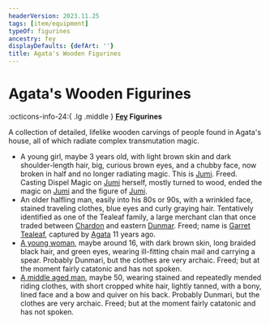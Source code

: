 ```yaml
---
headerVersion: 2023.11.25
tags: [item/equipment]
typeOf: figurines
ancestry: fey
displayDefaults: {defArt: ''}
title: Agata's Wooden Figurines
---
```

# Agata's Wooden Figurines
:octicons-info-24:{ .lg .middle } **[Fey](<../../../species/extraplanar/fey.md>) Figurines**  

A collection of detailed, lifelike wooden carvings of people found in Agata's house, all of which radiate complex transmutation magic.

- A young girl, maybe 3 years old, with light brown skin and dark shoulder-length hair, big, curious brown eyes, and a chubby face, now broken in half and no longer radiating magic. This is [Jumi](<../../../people/dunmari/jumi.md>). Freed. Casting Dispel Magic on [Jumi](<../../../people/dunmari/jumi.md>) herself, mostly turned to wood, ended the magic on [Jumi](<../../../people/dunmari/jumi.md>) and the figure of [Jumi](<../../../people/dunmari/jumi.md>). 
- An older halfling man, easily into his 80s or 90s, with a wrinkled face, stained traveling clothes, blue eyes and curly graying hair. Tentatively identified as one of the Tealeaf family, a large merchant clan that once traded between [Chardon](<../../../gazetteer/greater-chardon/chardonian-empire/chardon/chardon.md>) and eastern [Dunmar](<../../../gazetteer/greater-dunmar/realms/dunmar/dunmar.md>). Freed; name is [Garret Tealeaf](<../../../people/halflings/garret-tealeaf.md>), captured by [Agata](<../../../people/fey/agata.md>) 11 years ago.
- [A young woman](<../../../people/dunmari/kaya.md>), maybe around 16, with dark brown skin, long braided black hair, and green eyes, wearing ill-fitting chain mail and carrying a spear. Probably Dunmari, but the clothes are very archaic. Freed; but at the moment fairly catatonic and has not spoken.
- [A middle aged man](<../../../people/dunmari/shandar.md>), maybe 50, wearing stained and repeatedly mended riding clothes, with short cropped white hair, lightly tanned, with a bony, lined face and a bow and quiver on his back. Probably Dunmari, but the clothes are very archaic. Freed; but at the moment fairly catatonic and has not spoken.
